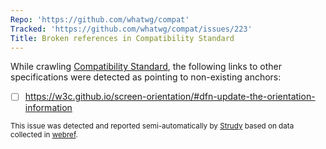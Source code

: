 ```yaml
---
Repo: 'https://github.com/whatwg/compat'
Tracked: 'https://github.com/whatwg/compat/issues/223'
Title: Broken references in Compatibility Standard
---
```


While crawling [Compatibility Standard](https://compat.spec.whatwg.org/), the following links to other specifications were detected as pointing to non-existing anchors:
* [ ] https://w3c.github.io/screen-orientation/#dfn-update-the-orientation-information

<sub>This issue was detected and reported semi-automatically by [Strudy](https://github.com/w3c/strudy/) based on data collected in [webref](https://github.com/w3c/webref/).</sub>

